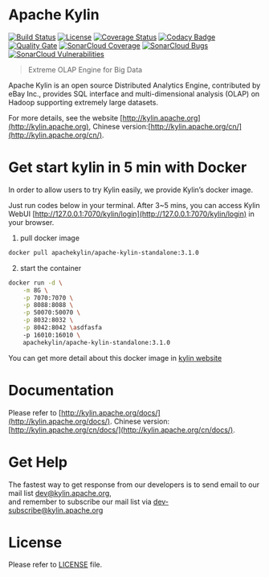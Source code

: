 Apache Kylin
============

[![Build Status](https://travis-ci.org/apache/kylin.svg?branch=master)](https://travis-ci.org/apache/kylin)
[![License](https://img.shields.io/badge/license-Apache%202-4EB1BA.svg)](https://www.apache.org/licenses/LICENSE-2.0.html)
[![Coverage Status](https://coveralls.io/repos/github/apache/kylin/badge.svg?branch=master)](https://coveralls.io/github/apache/kylin?branch=master)
[![Codacy Badge](https://api.codacy.com/project/badge/Grade/74f0139786cd4e8a8ce69bb0c17c2e71)](https://www.codacy.com/app/kyligence-git/kylin?utm_source=github.com&amp;utm_medium=referral&amp;utm_content=apache/kylin&amp;utm_campaign=Badge_Grade)
[![Quality Gate](https://sonarcloud.io/api/project_badges/quality_gate?project=org.apache.kylin%3Akylin)](https://sonarcloud.io/dashboard/index/org.apache.kylin%3Akylin)
[![SonarCloud Coverage](https://sonarcloud.io/api/project_badges/measure?project=org.apache.kylin%3Akylin&metric=coverage)](https://sonarcloud.io/component_measures/metric/coverage/list?id=org.apache.kylin%3Akylin)
[![SonarCloud Bugs](https://sonarcloud.io/api/project_badges/measure?project=org.apache.kylin%3Akylin&metric=bugs)](https://sonarcloud.io/component_measures/metric/reliability_rating/list?id=org.apache.kylin%3Akylin)
[![SonarCloud Vulnerabilities](https://sonarcloud.io/api/project_badges/measure?project=org.apache.kylin%3Akylin&metric=vulnerabilities)](https://sonarcloud.io/component_measures/metric/security_rating/list?id=org.apache.kylin%3Akylin)

> Extreme OLAP Engine for Big Data

Apache Kylin is an open source Distributed Analytics Engine, contributed by eBay Inc., provides SQL interface and multi-dimensional analysis (OLAP) on Hadoop supporting extremely large datasets.

For more details, see the website [http://kylin.apache.org](http://kylin.apache.org), Chinese version:[http://kylin.apache.org/cn/](http://kylin.apache.org/cn/).

Get start kylin in 5 min with Docker
=============
In order to allow users to try Kylin easily, we provide Kylin’s docker image.

Just run codes below in your terminal. After 3~5 mins, you can access Kylin WebUI [http://127.0.0.1:7070/kylin/login](http://127.0.0.1:7070/kylin/login) in your browser.

1. pull docker image
```bash
docker pull apachekylin/apache-kylin-standalone:3.1.0
```
2. start the container
```bash
docker run -d \
    -m 8G \
    -p 7070:7070 \
    -p 8088:8088 \
    -p 50070:50070 \
    -p 8032:8032 \
    -p 8042:8042 \asdfasfa
    -p 16010:16010 \
    apachekylin/apache-kylin-standalone:3.1.0
```
You can get more detail about this docker image in [kylin website](http://kylin.apache.org/docs/install/kylin_docker.html)


Documentation
=============
Please refer to [http://kylin.apache.org/docs/](http://kylin.apache.org/docs/).
Chinese version: [http://kylin.apache.org/cn/docs/](http://kylin.apache.org/cn/docs/).

Get Help
============
The fastest way to get response from our developers is to send email to our mail list <dev@kylin.apache.org>,   
and remember to subscribe our mail list via <dev-subscribe@kylin.apache.org>

License
============
Please refer to [LICENSE](https://github.com/apache/kylin/blob/master/LICENSE) file.





